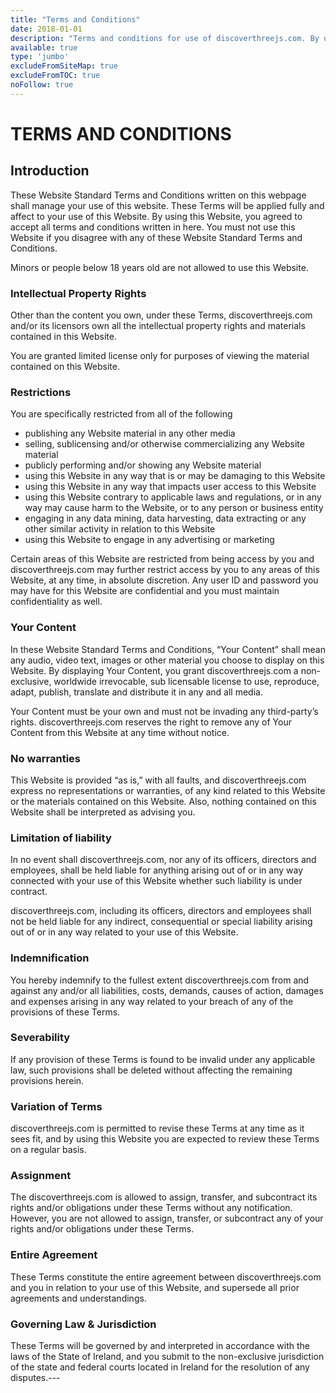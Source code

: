 ```yaml
---
title: "Terms and Conditions"
date: 2018-01-01
description: "Terms and conditions for use of discoverthreejs.com. By using this Website, you agreed to accept all terms and conditions written in here"
available: true
type: 'jumbo'
excludeFromSiteMap: true
excludeFromTOC: true
noFollow: true
---
```


# TERMS AND CONDITIONS

## Introduction

These Website Standard Terms and Conditions written on this webpage shall manage your use of this website. These Terms will be applied fully and affect to your use of this Website. By using this Website, you agreed to accept all terms and conditions written in here. You must not use this Website if you disagree with any of these Website Standard Terms and Conditions.

Minors or people below 18 years old are not allowed to use this Website.

### Intellectual Property Rights

Other than the content you own, under these Terms, discoverthreejs.com and/or its licensors own all the intellectual property rights and materials contained in this Website.

You are granted limited license only for purposes of viewing the material contained on this Website.

### Restrictions

You are specifically restricted from all of the following

*   publishing any Website material in any other media
*   selling, sublicensing and/or otherwise commercializing any Website material
*   publicly performing and/or showing any Website material
*   using this Website in any way that is or may be damaging to this Website
*   using this Website in any way that impacts user access to this Website
*   using this Website contrary to applicable laws and regulations, or in any way may cause harm to the Website, or to any person or business entity
*   engaging in any data mining, data harvesting, data extracting or any other similar activity in relation to this Website
*   using this Website to engage in any advertising or marketing

Certain areas of this Website are restricted from being access by you and discoverthreejs.com may further restrict access by you to any areas of this Website, at any time, in absolute discretion. Any user ID and password you may have for this Website are confidential and you must maintain confidentiality as well.

### Your Content

In these Website Standard Terms and Conditions, “Your Content” shall mean any audio, video text, images or other material you choose to display on this Website. By displaying Your Content, you grant discoverthreejs.com a non-exclusive, worldwide irrevocable, sub licensable license to use, reproduce, adapt, publish, translate and distribute it in any and all media.

Your Content must be your own and must not be invading any third-party’s rights. discoverthreejs.com reserves the right to remove any of Your Content from this Website at any time without notice.

### No warranties

This Website is provided “as is,” with all faults, and discoverthreejs.com express no representations or warranties, of any kind related to this Website or the materials contained on this Website. Also, nothing contained on this Website shall be interpreted as advising you.

### Limitation of liability

In no event shall discoverthreejs.com, nor any of its officers, directors and employees, shall be held liable for anything arising out of or in any way connected with your use of this Website whether such liability is under contract.

discoverthreejs.com, including its officers, directors and employees shall not be held liable for any indirect, consequential or special liability arising out of or in any way related to your use of this Website.

### Indemnification

You hereby indemnify to the fullest extent discoverthreejs.com from and against any and/or all liabilities, costs, demands, causes of action, damages and expenses arising in any way related to your breach of any of the provisions of these Terms.

### Severability

If any provision of these Terms is found to be invalid under any applicable law, such provisions shall be deleted without affecting the remaining provisions herein.

### Variation of Terms

discoverthreejs.com is permitted to revise these Terms at any time as it sees fit, and by using this Website you are expected to review these Terms on a regular basis.

### Assignment

The discoverthreejs.com is allowed to assign, transfer, and subcontract its rights and/or obligations under these Terms without any notification. However, you are not allowed to assign, transfer, or subcontract any of your rights and/or obligations under these Terms.

### Entire Agreement

These Terms constitute the entire agreement between discoverthreejs.com and you in relation to your use of this Website, and supersede all prior agreements and understandings.

### Governing Law & Jurisdiction

These Terms will be governed by and interpreted in accordance with the laws of the State of Ireland, and you submit to the non-exclusive jurisdiction of the state and federal courts located in Ireland for the resolution of any disputes.---
